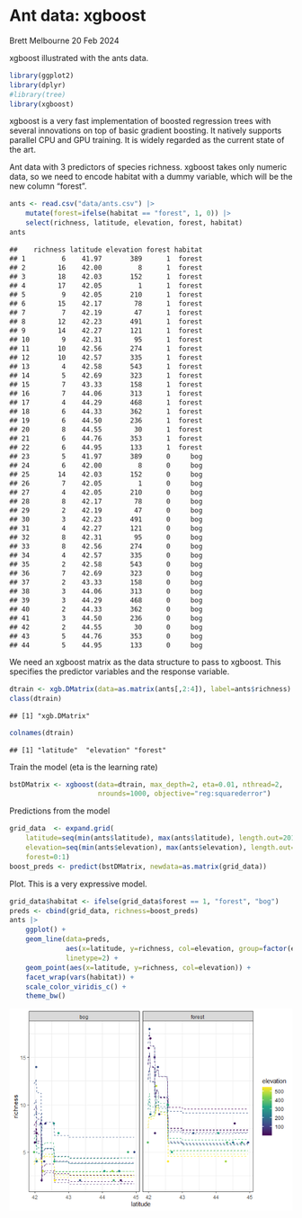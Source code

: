 Ant data: xgboost
================
Brett Melbourne
20 Feb 2024

xgboost illustrated with the ants data.

``` r
library(ggplot2)
library(dplyr)
#library(tree)
library(xgboost)
```

xgboost is a very fast implementation of boosted regression trees with
several innovations on top of basic gradient boosting. It natively
supports parallel CPU and GPU training. It is widely regarded as the
current state of the art.

Ant data with 3 predictors of species richness. xgboost takes only
numeric data, so we need to encode habitat with a dummy variable, which
will be the new column “forest”.

``` r
ants <- read.csv("data/ants.csv") |> 
    mutate(forest=ifelse(habitat == "forest", 1, 0)) |>
    select(richness, latitude, elevation, forest, habitat)
ants
```

    ##    richness latitude elevation forest habitat
    ## 1         6    41.97       389      1  forest
    ## 2        16    42.00         8      1  forest
    ## 3        18    42.03       152      1  forest
    ## 4        17    42.05         1      1  forest
    ## 5         9    42.05       210      1  forest
    ## 6        15    42.17        78      1  forest
    ## 7         7    42.19        47      1  forest
    ## 8        12    42.23       491      1  forest
    ## 9        14    42.27       121      1  forest
    ## 10        9    42.31        95      1  forest
    ## 11       10    42.56       274      1  forest
    ## 12       10    42.57       335      1  forest
    ## 13        4    42.58       543      1  forest
    ## 14        5    42.69       323      1  forest
    ## 15        7    43.33       158      1  forest
    ## 16        7    44.06       313      1  forest
    ## 17        4    44.29       468      1  forest
    ## 18        6    44.33       362      1  forest
    ## 19        6    44.50       236      1  forest
    ## 20        8    44.55        30      1  forest
    ## 21        6    44.76       353      1  forest
    ## 22        6    44.95       133      1  forest
    ## 23        5    41.97       389      0     bog
    ## 24        6    42.00         8      0     bog
    ## 25       14    42.03       152      0     bog
    ## 26        7    42.05         1      0     bog
    ## 27        4    42.05       210      0     bog
    ## 28        8    42.17        78      0     bog
    ## 29        2    42.19        47      0     bog
    ## 30        3    42.23       491      0     bog
    ## 31        4    42.27       121      0     bog
    ## 32        8    42.31        95      0     bog
    ## 33        8    42.56       274      0     bog
    ## 34        4    42.57       335      0     bog
    ## 35        2    42.58       543      0     bog
    ## 36        7    42.69       323      0     bog
    ## 37        2    43.33       158      0     bog
    ## 38        3    44.06       313      0     bog
    ## 39        3    44.29       468      0     bog
    ## 40        2    44.33       362      0     bog
    ## 41        3    44.50       236      0     bog
    ## 42        2    44.55        30      0     bog
    ## 43        5    44.76       353      0     bog
    ## 44        5    44.95       133      0     bog

We need an xgboost matrix as the data structure to pass to xgboost. This
specifies the predictor variables and the response variable.

``` r
dtrain <- xgb.DMatrix(data=as.matrix(ants[,2:4]), label=ants$richness)
class(dtrain)
```

    ## [1] "xgb.DMatrix"

``` r
colnames(dtrain)
```

    ## [1] "latitude"  "elevation" "forest"

Train the model (eta is the learning rate)

``` r
bstDMatrix <- xgboost(data=dtrain, max_depth=2, eta=0.01, nthread=2, 
                      nrounds=1000, objective="reg:squarederror")
```

Predictions from the model

``` r
grid_data  <- expand.grid(
    latitude=seq(min(ants$latitude), max(ants$latitude), length.out=201),
    elevation=seq(min(ants$elevation), max(ants$elevation), length.out=51),
    forest=0:1)
boost_preds <- predict(bstDMatrix, newdata=as.matrix(grid_data))
```

Plot. This is a very expressive model.

``` r
grid_data$habitat <- ifelse(grid_data$forest == 1, "forest", "bog")
preds <- cbind(grid_data, richness=boost_preds)
ants |>
    ggplot() +
    geom_line(data=preds, 
              aes(x=latitude, y=richness, col=elevation, group=factor(elevation)),
              linetype=2) +
    geom_point(aes(x=latitude, y=richness, col=elevation)) +
    facet_wrap(vars(habitat)) +
    scale_color_viridis_c() +
    theme_bw()
```

![](06_8_ants_xgboost_files/figure-gfm/unnamed-chunk-6-1.png)<!-- -->
